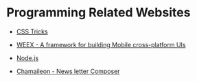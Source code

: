 # Programming Related Websites

* [CSS Tricks](https://css-tricks.com/)

* [WEEX - A framework for building Mobile cross-platform UIs](https://weex.incubator.apache.org/)

* [Node.js](https://nodejs.org/)

* [Chamaileon - News letter Composer](https://app.chamaileon.io/)